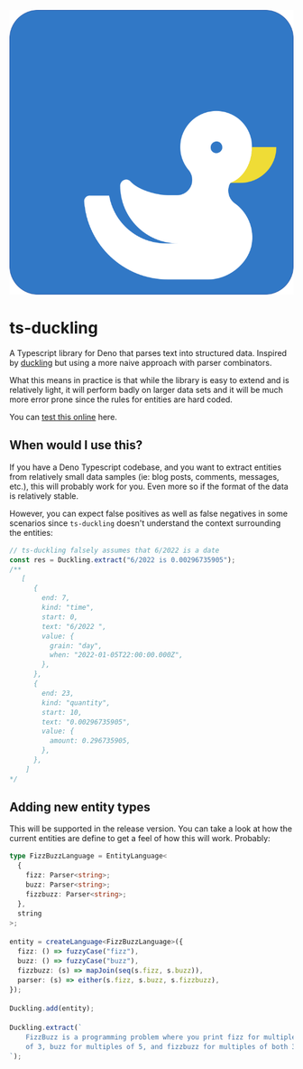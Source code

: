 ![ts-duckling Logo](https://github.com/ClaudiuCeia/ts-duckling/blob/main/logo.png)

# ts-duckling

A Typescript library for Deno that parses text into structured data. Inspired by
[duckling](https://github.com/facebook/duckling) but using a more naive approach
with parser combinators.

What this means in practice is that while the library is easy to extend and is
relatively light, it will perform badly on larger data sets and it will be much
more error prone since the rules for entities are hard coded.

You can [test this online](https://duckling.deno.dev/) here.

## When would I use this?

If you have a Deno Typescript codebase, and you want to extract entities from
relatively small data samples (ie: blog posts, comments, messages, etc.), this
will probably work for you. Even more so if the format of the data is relatively
stable.

However, you can expect false positives as well as false negatives in some
scenarios since `ts-duckling` doesn't understand the context surrounding the
entities:

```ts
// ts-duckling falsely assumes that 6/2022 is a date
const res = Duckling.extract("6/2022 is 0.00296735905");
/**
   [
      {
        end: 7,
        kind: "time",
        start: 0,
        text: "6/2022 ",
        value: {
          grain: "day",
          when: "2022-01-05T22:00:00.000Z",
        },
      },
      {
        end: 23,
        kind: "quantity",
        start: 10,
        text: "0.00296735905",
        value: {
          amount: 0.296735905,
        },
      },
    ]
*/
```

## Adding new entity types

This will be supported in the release version. You can take a look at how the
current entities are define to get a feel of how this will work. Probably:

```ts
type FizzBuzzLanguage = EntityLanguage<
  {
    fizz: Parser<string>;
    buzz: Parser<string>;
    fizzbuzz: Parser<string>;
  },
  string
>;

entity = createLanguage<FizzBuzzLanguage>({
  fizz: () => fuzzyCase("fizz"),
  buzz: () => fuzzyCase("buzz"),
  fizzbuzz: (s) => mapJoin(seq(s.fizz, s.buzz)),
  parser: (s) => either(s.fizz, s.buzz, s.fizzbuzz),
});

Duckling.add(entity);

Duckling.extract(`
    FizzBuzz is a programming problem where you print fizz for multiples
    of 3, buzz for multiples of 5, and fizzbuzz for multiples of both 3 and 5.
`);
```
